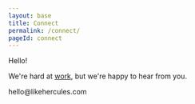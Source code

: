 ```yaml
---
layout: base
title: Connect
permalink: /connect/
pageId: connect
---
```


Hello!

We're hard at <a href=" {{ site.baseurl }}/work">work</a>, but we're happy to hear from you.

<span>hello</span><span>@</span><span>like</span><span>hercules</span><span>.com</span>
